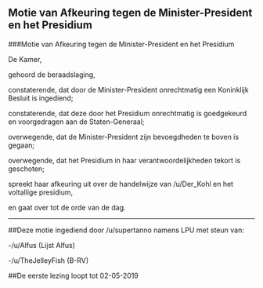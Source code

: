 ## Motie van Afkeuring tegen de Minister-President en het Presidium 
 
###Motie van Afkeuring tegen de Minister-President en het Presidium 

De Kamer,

gehoord de beraadslaging,

constaterende, dat door de Minister-President onrechtmatig een Koninklijk Besluit is ingediend;

constaterende, dat deze door het Presidium onrechtmatig is goedgekeurd en voorgedragen aan de Staten-Generaal;

overwegende, dat de Minister-President zijn bevoegdheden te boven is gegaan;

overwegende, dat het Presidium in haar verantwoordelijkheden tekort is geschoten;

spreekt haar afkeuring uit over de handelwijze van /u/Der_Kohl en het voltallige presidium,

en gaat over tot de orde van de dag.

---

##Deze motie ingediend door /u/supertanno namens LPU met steun van:

-/u/Alfus (Lijst Alfus)

-/u/TheJelleyFish (B-RV)

##De eerste lezing loopt tot 02-05-2019